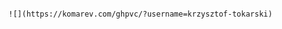                                                                                                                   ![](https://komarev.com/ghpvc/?username=krzysztof-tokarski)



  
